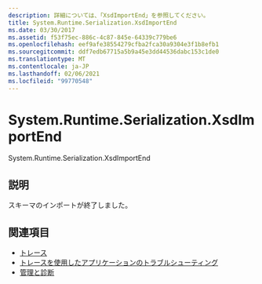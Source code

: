 ```yaml
---
description: 詳細については、「XsdImportEnd」を参照してください。
title: System.Runtime.Serialization.XsdImportEnd
ms.date: 03/30/2017
ms.assetid: f53f75ec-886c-4c87-845e-64339c779be6
ms.openlocfilehash: eef9afe38554279cfba2fca30a9304e3f1b8efb1
ms.sourcegitcommit: ddf7edb67715a5b9a45e3dd44536dabc153c1de0
ms.translationtype: MT
ms.contentlocale: ja-JP
ms.lasthandoff: 02/06/2021
ms.locfileid: "99770548"
---
```

# <a name="systemruntimeserializationxsdimportend"></a>System.Runtime.Serialization.XsdImportEnd

System.Runtime.Serialization.XsdImportEnd  
  
## <a name="description"></a>説明  

 スキーマのインポートが終了しました。  
  
## <a name="see-also"></a>関連項目

- [トレース](index.md)
- [トレースを使用したアプリケーションのトラブルシューティング](using-tracing-to-troubleshoot-your-application.md)
- [管理と診断](../index.md)
